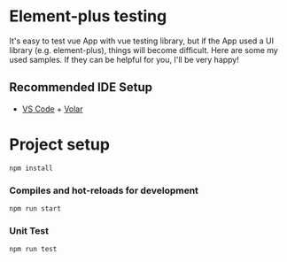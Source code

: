 # Element-plus testing

It's easy to test vue App with vue testing library, but if the App used a UI library (e.g. element-plus), things will become difficult. Here are some my used samples. If they can be helpful for you, I'll be very happy!

## Recommended IDE Setup

- [VS Code](https://code.visualstudio.com/) + [Volar](https://marketplace.visualstudio.com/items?itemName=Vue.volar)

# Project setup

```
npm install
```

### Compiles and hot-reloads for development

```
npm run start
```

### Unit Test

```
npm run test
```
